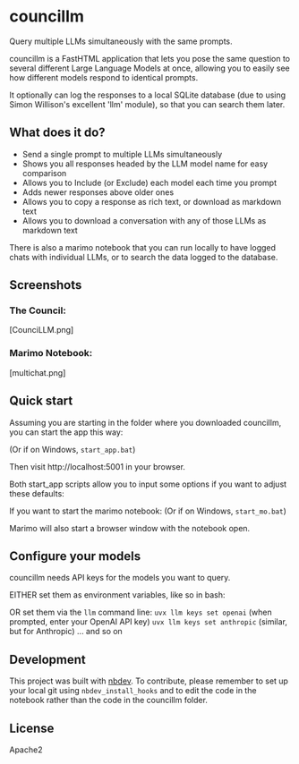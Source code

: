 # councillm

Query multiple LLMs simultaneously with the same prompts.

councillm is a FastHTML application that lets you pose the same question to several different Large Language Models at once, allowing you to easily see how different models respond to identical prompts.

It optionally can log the responses to a local SQLite database (due to using Simon Willison's excellent 'llm' module), so that you can search them later.

## What does it do?

- Send a single prompt to multiple LLMs simultaneously
- Shows you all responses headed by the LLM model name for easy comparison
- Allows you to Include (or Exclude) each model each time you prompt
- Adds newer responses above older ones
- Allows you to copy a response as rich text, or download as markdown text
- Allows you to download a conversation with any of those LLMs as markdown text

There is also a marimo notebook that you can run locally to have logged chats with individual LLMs, or to search the data logged to the database.

## Screenshots

### The Council:
[CounciLLM.png]

### Marimo Notebook:
[multichat.png]

## Quick start

Assuming you are starting in the folder where you downloaded councillm, you can start the app this way:

(Or if on Windows, `start_app.bat`)

Then visit http://localhost:5001 in your browser.

Both start_app scripts allow you to input some options if you want to adjust these defaults:


If you want to start the marimo notebook:
(Or if on Windows, `start_mo.bat`)

Marimo will also start a browser window with the notebook open.


## Configure your models

councillm needs API keys for the models you want to query.

EITHER set them as environment variables, like so in bash:


OR set them via the `llm` command line:
`uvx llm keys set openai`
(when prompted, enter your OpenAI API key)
`uvx llm keys set anthropic`
(similar, but for Anthropic)
... and so on

## Development

This project was built with [nbdev](https://nbdev.fast.ai/). To contribute, please remember to set up your local git using `nbdev_install_hooks` and to edit the code in the notebook rather than the code in the councillm folder.

## License

Apache2


